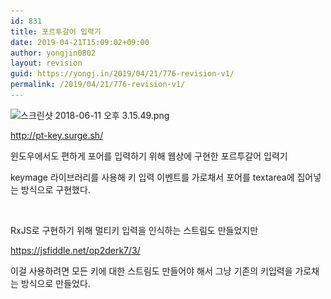 ```yaml
---
id: 831
title: 포르투갈어 입력기
date: 2019-04-21T15:09:02+09:00
author: yongjin0802
layout: revision
guid: https://yongj.in/2019/04/21/776-revision-v1/
permalink: /2019/04/21/776-revision-v1/
---
```

<img class="  wp-image-777 aligncenter" src="https://raw.githubusercontent.com/16Yongjin/16Yongjin.github.io/master/wp-content/uploads/2018/06/e18489e185b3e1848fe185b3e18485e185b5e186abe18489e185a3e186ba-2018-06-11-e1848be185a9e18492e185ae-3-15-49.png" alt="스크린샷 2018-06-11 오후 3.15.49.png" width="540" height="374" srcset="https://raw.githubusercontent.com/16Yongjin/16Yongjin.github.io/master/wp-content/uploads/2018/06/e18489e185b3e1848fe185b3e18485e185b5e186abe18489e185a3e186ba-2018-06-11-e1848be185a9e18492e185ae-3-15-49.png 1436w, https://raw.githubusercontent.com/16Yongjin/16Yongjin.github.io/master/wp-content/uploads/2018/06/e18489e185b3e1848fe185b3e18485e185b5e186abe18489e185a3e186ba-2018-06-11-e1848be185a9e18492e185ae-3-15-49-300x208.png 300w, https://raw.githubusercontent.com/16Yongjin/16Yongjin.github.io/master/wp-content/uploads/2018/06/e18489e185b3e1848fe185b3e18485e185b5e186abe18489e185a3e186ba-2018-06-11-e1848be185a9e18492e185ae-3-15-49-768x532.png 768w, https://raw.githubusercontent.com/16Yongjin/16Yongjin.github.io/master/wp-content/uploads/2018/06/e18489e185b3e1848fe185b3e18485e185b5e186abe18489e185a3e186ba-2018-06-11-e1848be185a9e18492e185ae-3-15-49-1024x709.png 1024w, https://raw.githubusercontent.com/16Yongjin/16Yongjin.github.io/master/wp-content/uploads/2018/06/e18489e185b3e1848fe185b3e18485e185b5e186abe18489e185a3e186ba-2018-06-11-e1848be185a9e18492e185ae-3-15-49-1000x692.png 1000w, https://raw.githubusercontent.com/16Yongjin/16Yongjin.github.io/master/wp-content/uploads/2018/06/e18489e185b3e1848fe185b3e18485e185b5e186abe18489e185a3e186ba-2018-06-11-e1848be185a9e18492e185ae-3-15-49-433x300.png 433w" sizes="(max-width: 540px) 100vw, 540px" />

http://pt-key.surge.sh/

윈도우에서도 편하게 포어를 입력하기 위해 웹상에 구현한 포르투갈어 입력기

keymage 라이브러리를 사용해 키 입력 이벤트를 가로채서 포어를 textarea에 집어넣는 방식으로 구현했다.

&nbsp;

RxJS로 구현하기 위해 멀티키 입력을 인식하는 스트림도 만들었지만

https://jsfiddle.net/op2derk7/3/

이걸 사용하려면 모든 키에 대한 스트림도 만들어야 해서 그냥 기존의 키입력을 가로채는 방식으로 만들었다.
